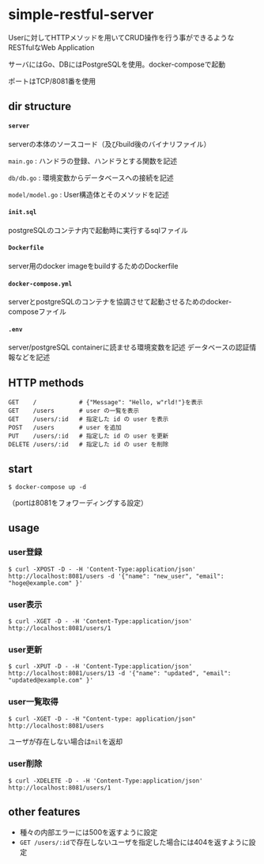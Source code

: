 # simple-restful-server
Userに対してHTTPメソッドを用いてCRUD操作を行う事ができるようなRESTfulなWeb Application

サーバにはGo、DBにはPostgreSQLを使用。docker-composeで起動

ポートはTCP/8081番を使用

## dir structure
#### `server`
serverの本体のソースコード（及びbuild後のバイナリファイル）

`main.go` : ハンドラの登録、ハンドラとする関数を記述

`db/db.go` : 環境変数からデータベースへの接続を記述

`model/model.go` : User構造体とそのメソッドを記述

#### `init.sql`
postgreSQLのコンテナ内で起動時に実行するsqlファイル

#### `Dockerfile`
server用のdocker imageをbuildするためのDockerfile

#### `docker-compose.yml`
serverとpostgreSQLのコンテナを協調させて起動させるためのdocker-composeファイル

#### `.env`
server/postgreSQL containerに読ませる環境変数を記述
データベースの認証情報などを記述

## HTTP methods
```
GET    /            # {"Message": "Hello, w"rld!"}を表示
GET    /users       # user の一覧を表示
GET    /users/:id   # 指定した id の user を表示
POST   /users       # user を追加
PUT    /users/:id   # 指定した id の user を更新
DELETE /users/:id   # 指定した id の user を削除
```

## start
```
$ docker-compose up -d
```
（portは8081をフォワーディングする設定）

## usage
### user登録
```
$ curl -XPOST -D - -H 'Content-Type:application/json' http://localhost:8081/users -d '{"name": "new_user", "email": "hoge@example.com" }'
```

### user表示
```
$ curl -XGET -D - -H 'Content-Type:application/json' http://localhost:8081/users/1
```

### user更新
```
$ curl -XPUT -D - -H 'Content-Type:application/json' http://localhost:8081/users/13 -d '{"name": "updated", "email": "updated@example.com" }'
```

### user一覧取得
```
$ curl -XGET -D - -H "Content-type: application/json" http://localhost:8081/users
```
ユーザが存在しない場合は`nil`を返却

### user削除
```
$ curl -XDELETE -D - -H 'Content-Type:application/json' http://localhost:8081/users/1
```

## other features
- 種々の内部エラーには500を返すように設定
- `GET /users/:id`で存在しないユーザを指定した場合には404を返すように設定
